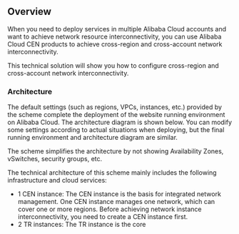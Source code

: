 ## Overview
When you need to deploy services in multiple Alibaba Cloud accounts and want to achieve network resource interconnectivity, you can use Alibaba Cloud CEN products to achieve cross-region and cross-account network interconnectivity.

This technical solution will show you how to configure cross-region and cross-account network interconnectivity.

### Architecture

The default settings (such as regions, VPCs, instances, etc.) provided by the scheme complete the deployment of the website running environment on Alibaba Cloud. The architecture diagram is shown below. You can modify some settings according to actual situations when deploying, but the final running environment and architecture diagram are similar.


The scheme simplifies the architecture by not showing Availability Zones, vSwitches, security groups, etc.

The technical architecture of this scheme mainly includes the following infrastructure and cloud services:

* 1 CEN instance: The CEN instance is the basis for integrated network management. One CEN instance manages one network, which can cover one or more regions. Before achieving network instance interconnectivity, you need to create a CEN instance first.
* 2 TR instances: The TR instance is the core